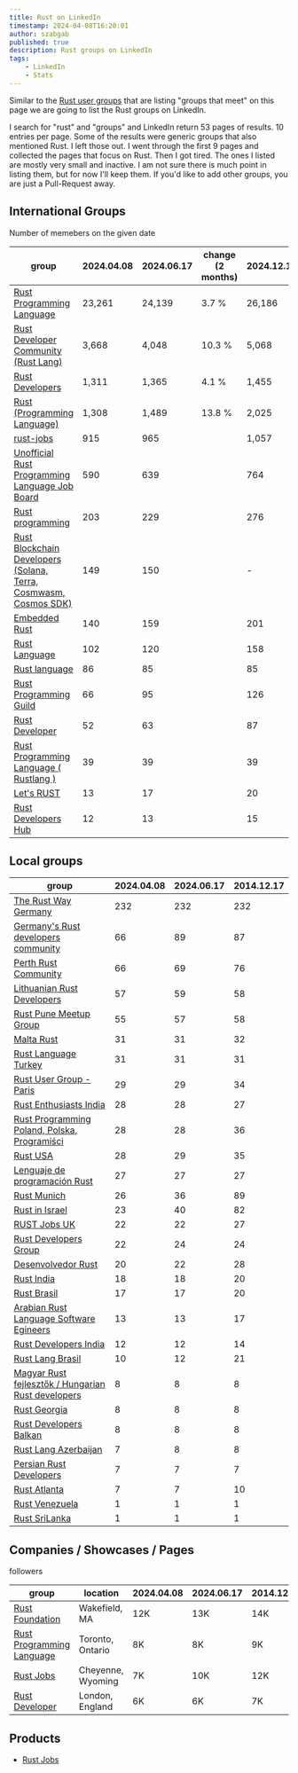```yaml
---
title: Rust on LinkedIn
timestamp: 2024-04-08T16:20:01
author: szabgab
published: true
description: Rust groups on LinkedIn
tags:
    - LinkedIn
    - Stats
---
```


Similar to the [Rust user groups](/user-groups) that are listing "groups that meet" on this page we are going to list the Rust groups on LinkedIn.

I search for "rust" and "groups" and LinkedIn return 53 pages of results. 10 entries per page. Some of the results were generic groups that also mentioned Rust.
I left those out. I went through the first 9 pages and collected the pages that focus on Rust. Then I got tired. The ones I listed are mostly very small and inactive.
I am not sure there is much point in listing them, but for now I'll keep them. If  you'd like to add other groups, you are just a Pull-Request away.


## International Groups

Number of memebers on the given date

| group                                                                                                        |  2024.04.08 | 2024.06.17 |change (2 months) | 2024.12.17  | change (6 months) |
| ------------------------------------------------------------------------------------------------------------ | ----------- | -----------|----------------- | ----------- | ----------------- |
| [Rust Programming Language](https://www.linkedin.com/groups/4973032/)                                        | 23,261      | 24,139     | 3.7 %            | 26,186      |  8.4%  |
| [Rust Developer Community (Rust Lang)](https://www.linkedin.com/groups/12537155/)                            |  3,668      |  4,048     |10.3 %            |  5,068      | 25.1%  |
| [Rust Developers](https://www.linkedin.com/groups/6931877/)                                                  |  1,311      |  1,365     | 4.1 %            |  1,455      |  6.5%  |
| [Rust (Programming Language)](https://www.linkedin.com/groups/12566531/)                                     |  1,308      |  1,489     |13.8 %            |  2,025      | 35.9%  |
| [rust-jobs](https://www.linkedin.com/groups/8854292/)                                                        |    915      |    965     |                  | 1,057       | |
| [Unofficial Rust Programming Language Job Board](https://www.linkedin.com/groups/12495575/)                  |    590      |    639     |                  |   764       | |
| [Rust programming](https://www.linkedin.com/groups/13967773/)                                                |    203      |    229     |                  |   276       | |
| [Rust Blockchain Developers (Solana, Terra, Cosmwasm, Cosmos SDK)](https://www.linkedin.com/groups/8541444/) |    149      |    150     |                  |   -         | |
| [Embedded Rust](https://www.linkedin.com/groups/9377917/)                                                    |    140      |    159     |                  |   201       | |
| [Rust Language](https://www.linkedin.com/groups/9272194/)                                                    |    102      |    120     |                  |   158       | |
| [Rust language](https://www.linkedin.com/groups/8733663/)                                                    |     86      |     85     |                  |    85       | |
| [Rust Programming Guild](https://www.linkedin.com/groups/9557754/)                                           |     66      |     95     |                  |   126       | |
| [Rust Developer](https://www.linkedin.com/groups/9082241/)                                                   |     52      |     63     |                  |    87       | |
| [Rust Programming Language ( Rustlang )](https://www.linkedin.com/groups/14028940/)                          |     39      |     39     |                  |    39       | |
| [Let's RUST](https://www.linkedin.com/groups/12767039/)                                                      |     13      |     17     |                  |    20       | |
| [Rust Developers Hub](https://www.linkedin.com/groups/14332092/)                                             |     12      |     13     |                  |    15       | |


## Local groups

| group                                                                                          | 2024.04.08 | 2024.06.17  | 2014.12.17 |
| ---------------------------------------------------------------------------------------------- | ---------- | ----------- | ---------- |
| [The Rust Way Germany](https://www.linkedin.com/groups/12783495/)                              | 232        | 232         | 232  |
| [Germany's Rust developers community](https://www.linkedin.com/groups/12787409/)               |  66        |  89         | 87 |
| [Perth Rust Community](https://www.linkedin.com/groups/7439562/)                               |  66        |  69         | 76 |
| [Lithuanian Rust Developers](https://www.linkedin.com/groups/8205799/)                         |  57        |  59         | 58 |
| [Rust Pune Meetup Group](https://www.linkedin.com/groups/9514371/)                             |  55        |  57         | 58 |
| [Malta Rust](https://www.linkedin.com/groups/9519240/)                                         |  31        |  31         | 32 |
| [Rust Language Turkey](https://www.linkedin.com/groups/12742475/)                              |  31        |  31         | 31 |
| [Rust User Group - Paris](https://www.linkedin.com/groups/12489231/)                           |  29        |  29         | 34 |
| [Rust Enthusiasts India](https://www.linkedin.com/groups/13617212/)                            |  28        |  28         | 27 |
| [Rust Programming Poland, Polska, Programiści](https://www.linkedin.com/groups/12699271/)      |  28        |  28         | 36 |
| [Rust USA](https://www.linkedin.com/groups/12501964/)                                          |  28        |  29         | 35 |
| [Lenguaje de programación Rust](https://www.linkedin.com/groups/13979404/)                     |  27        |  27         | 27 |
| [Rust Munich](https://www.linkedin.com/groups/9802799/)                                        |  26        |  36         | 89 |
| [Rust in Israel](https://www.linkedin.com/groups/12915149/)                                    |  23        |  40         | 82 |
| [RUST Jobs UK](https://www.linkedin.com/groups/9046953/)                                       |  22        |  22         | 27 |
| [Rust Developers Group](https://www.linkedin.com/groups/8896423/)                              |  22        |  24         | 24 |
| [Desenvolvedor Rust](https://www.linkedin.com/groups/13887084/)                                |  20        |  22         | 28 |
| [Rust India](https://www.linkedin.com/groups/13982267/)                                        |  18        |  18         | 20 |
| [Rust Brasil](https://www.linkedin.com/groups/8781783/)                                        |  17        |  17         | 20 |
| [Arabian Rust Language Software Egineers](https://www.linkedin.com/groups/13949531/)           |  13        |  13         | 17 |
| [Rust Developers India](https://www.linkedin.com/groups/12966595/)                             |  12        |  12         | 14 |
| [Rust Lang Brasil](https://www.linkedin.com/groups/9393397/)                                   |  10        |  12         | 21 |
| [Magyar Rust fejlesztők / Hungarian Rust developers](https://www.linkedin.com/groups/9588003/) |   8        |   8         |  8 |
| [Rust Georgia](https://www.linkedin.com/groups/8980532/)                                       |   8        |   8         |  8 |
| [Rust Developers Balkan](https://www.linkedin.com/groups/13993997/)                            |   8        |   8         |  8 |
| [Rust Lang Azerbaijan](https://www.linkedin.com/groups/9581819/)                               |   7        |   8         |  8 |
| [Persian Rust Developers](https://www.linkedin.com/groups/9085811/)                            |   7        |   7         |  7 |
| [Rust Atlanta](https://www.linkedin.com/groups/12504849/)                                      |   7        |   7         | 10 |
| [Rust Venezuela](https://www.linkedin.com/groups/9809096/)                                     |   1        |   1         |  1 |
| [Rust SriLanka](https://www.linkedin.com/groups/14426899/)                                     |   1        |   1         |  1 |


## Companies / Showcases / Pages

followers

| group | location | 2024.04.08 | 2024.06.17  | 2014.12.17 |
| ----- | -------- | ---------- | ----------- | ---------- |
| [Rust Foundation](https://www.linkedin.com/company/rust-foundation/)                              | Wakefield, MA     | 12K | 13K | 14K |
| [Rust Programming Language](https://www.linkedin.com/showcase/knoldus-rust-programming-language/) | Toronto, Ontario  |  8K |  8K |  9K |
| [Rust Jobs](https://www.linkedin.com/company/rustjobs-dev/)                                       | Cheyenne, Wyoming |  7K | 10K | 12K |
| [Rust Developer](https://www.linkedin.com/company/rust-developer/)                                | London, England   |  6K |  6K |  7K |

## Products

* [Rust Jobs](https://www.linkedin.com/products/rustjobs-dev-hire-rust-engineers/)


